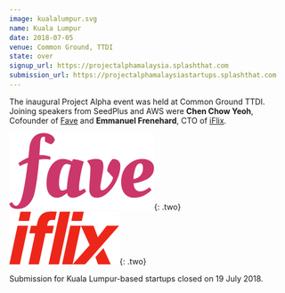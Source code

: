 ```yaml
---
image: kualalumpur.svg
name: Kuala Lumpur
date: 2018-07-05
venue: Common Ground, TTDI
state: over
signup_url: https://projectalphamalaysia.splashthat.com
submission_url: https://projectalphamalaysiastartups.splashthat.com
--- 
```


The inaugural Project Alpha event was held at Common Ground TTDI. Joining speakers from SeedPlus and AWS were **Chen Chow Yeoh**, Cofounder of [Fave](https://www.myfave.com/) and **Emmanuel Frenehard**, CTO of [iFlix](https://www.iflix.com/).

[![Fave](/assets/wordmark-fave.svg)](https://www.myfave.com/){: .two}
[![iFlix](/assets/wordmark-iflix.svg)](https://www.iflix.com/){: .two}

Submission for Kuala Lumpur-based startups closed on 19 July 2018.